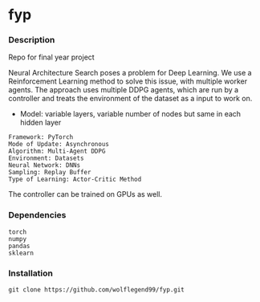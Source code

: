 # fyp
### Description
Repo for final year project

Neural Architecture Search poses a problem for Deep Learning. We use a Reinforcement Learning method to solve this issue, with multiple worker agents. The approach uses multiple DDPG agents, which are run by a controller and treats the environment of the dataset as a input to work on. 

- Model: variable layers, variable number of nodes but same in each hidden layer

```
Framework: PyTorch
Mode of Update: Asynchronous
Algorithm: Multi-Agent DDPG
Environment: Datasets
Neural Network: DNNs
Sampling: Replay Buffer
Type of Learning: Actor-Critic Method
```

The controller can be trained on GPUs as well.

### Dependencies
```
torch
numpy
pandas
sklearn
```

### Installation
```
git clone https://github.com/wolflegend99/fyp.git
```


